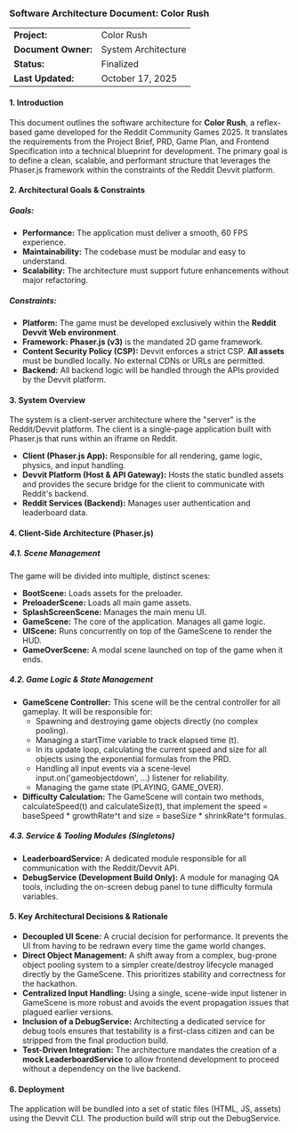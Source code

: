 ### **Software Architecture Document: Color Rush**

|                     |                     |
| :------------------ | :------------------ |
| **Project:**        | Color Rush          |
| **Document Owner:** | System Architecture |
| **Status:**         | Finalized           |
| **Last Updated:**   | October 17, 2025    |

#### **1\. Introduction**

This document outlines the software architecture for **Color Rush**, a reflex-based game developed for the Reddit Community Games 2025\. It translates the requirements from the Project Brief, PRD, Game Plan, and Frontend Specification into a technical blueprint for development. The primary goal is to define a clean, scalable, and performant structure that leverages the Phaser.js framework within the constraints of the Reddit Devvit platform.

#### **2\. Architectural Goals & Constraints**

##### **Goals:**

- **Performance:** The application must deliver a smooth, 60 FPS experience.
- **Maintainability:** The codebase must be modular and easy to understand.
- **Scalability:** The architecture must support future enhancements without major refactoring.

##### **Constraints:**

- **Platform:** The game must be developed exclusively within the **Reddit Devvit Web environment**.
- **Framework:** **Phaser.js (v3)** is the mandated 2D game framework.
- **Content Security Policy (CSP):** Devvit enforces a strict CSP. **All assets** must be bundled locally. No external CDNs or URLs are permitted.
- **Backend:** All backend logic will be handled through the APIs provided by the Devvit platform.

#### **3\. System Overview**

The system is a client-server architecture where the "server" is the Reddit/Devvit platform. The client is a single-page application built with Phaser.js that runs within an iframe on Reddit.

- **Client (Phaser.js App):** Responsible for all rendering, game logic, physics, and input handling.
- **Devvit Platform (Host & API Gateway):** Hosts the static bundled assets and provides the secure bridge for the client to communicate with Reddit's backend.
- **Reddit Services (Backend):** Manages user authentication and leaderboard data.

#### **4\. Client-Side Architecture (Phaser.js)**

##### **4.1. Scene Management**

The game will be divided into multiple, distinct scenes:

- **BootScene:** Loads assets for the preloader.
- **PreloaderScene:** Loads all main game assets.
- **SplashScreenScene:** Manages the main menu UI.
- **GameScene:** The core of the application. Manages all game logic.
- **UIScene:** Runs concurrently on top of the GameScene to render the HUD.
- **GameOverScene:** A modal scene launched on top of the game when it ends.

##### **4.2. Game Logic & State Management**

- **GameScene Controller:** This scene will be the central controller for all gameplay. It will be responsible for:
  - Spawning and destroying game objects directly (no complex pooling).
  - Managing a startTime variable to track elapsed time (t).
  - In its update loop, calculating the current speed and size for all objects using the exponential formulas from the PRD.
  - Handling all input events via a scene-level input.on('gameobjectdown', ...) listener for reliability.
  - Managing the game state (PLAYING, GAME_OVER).
- **Difficulty Calculation:** The GameScene will contain two methods, calculateSpeed(t) and calculateSize(t), that implement the speed \= baseSpeed \* growthRate^t and size \= baseSize \* shrinkRate^t formulas.

##### **4.3. Service & Tooling Modules (Singletons)**

- **LeaderboardService:** A dedicated module responsible for all communication with the Reddit/Devvit API.
- **DebugService (Development Build Only):** A module for managing QA tools, including the on-screen debug panel to tune difficulty formula variables.

#### **5\. Key Architectural Decisions & Rationale**

- **Decoupled UI Scene:** A crucial decision for performance. It prevents the UI from having to be redrawn every time the game world changes.
- **Direct Object Management:** A shift away from a complex, bug-prone object pooling system to a simpler create/destroy lifecycle managed directly by the GameScene. This prioritizes stability and correctness for the hackathon.
- **Centralized Input Handling:** Using a single, scene-wide input listener in GameScene is more robust and avoids the event propagation issues that plagued earlier versions.
- **Inclusion of a DebugService:** Architecting a dedicated service for debug tools ensures that testability is a first-class citizen and can be stripped from the final production build.
- **Test-Driven Integration:** The architecture mandates the creation of a **mock LeaderboardService** to allow frontend development to proceed without a dependency on the live backend.

#### **6\. Deployment**

The application will be bundled into a set of static files (HTML, JS, assets) using the Devvit CLI. The production build will strip out the DebugService.
